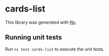 # cards-list

This library was generated with [Nx](https://nx.dev).

## Running unit tests

Run `nx test cards-list` to execute the unit tests.
